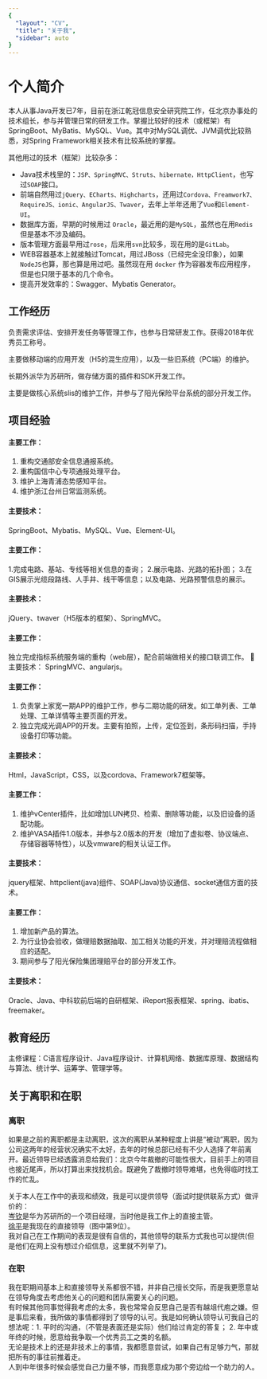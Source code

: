 ```yaml
---
{
  "layout": "CV",
  "title": "关于我",
  "sidebar": auto
}
---
```

<c-v-header/>

# 个人简介

本人从事Java开发已7年，目前在浙江乾冠信息安全研究院工作，任北京办事处的技术组长，参与并管理日常的研发工作。掌握比较好的技术（或框架）有 SpringBoot、MyBatis、MySQL、Vue。其中对MySQL调优、JVM调优比较熟悉，对Spring Framework相关技术有比较系统的掌握。

其他用过的技术（框架）比较杂多：

- Java技术栈里的：`JSP、SpringMVC、Struts、hibernate，HttpClient`，也写过`SOAP`接口。
- 前端自然用过`jQuery、ECharts、Highcharts`，还用过`Cordova、Freamwork7、RequireJS、ionic、AngularJS、Twaver`，去年上半年还用了`Vue`和`Element-UI`。
- 数据库方面，早期的时候用过 `Oracle`，最近用的是`MySQL`，虽然也在用`Redis`但是基本不涉及编码。  
- 版本管理方面最早用过`rose`，后来用`svn`比较多，现在用的是`GitLab`。  
- WEB容器基本上就接触过Tomcat，用过JBoss（已经完全没印象），如果`NodeJS`也算，那也算是用过吧。虽然现在用 `docker` 作为容器发布应用程序，但是也只限于基本的几个命令。
- 提高开发效率的：Swagger、Mybatis Generator。
<!-- <grid title="Languages" items="languages" class="block" /> -->

## 工作经历

<block title="浙江乾冠信息安全研究院" subtitle="Java 技术组长" years="2017/10-现在">

负责需求评估、安排开发任务等管理工作，也参与日常研发工作。获得2018年优秀员工称号。

<skills :list="['SpringBoot', 'MyBatis', 'MySQL', 'Vue', 'Docker']" />

</block>

<block title="浪潮软件集团有限公司" subtitle="Java开发工程师" years="2015/11-2017/8">

主要做移动端的应用开发（H5的混生应用），以及一些旧系统（PC端）的维护。

<skills :list="['Freamwork7', 'Cordova', 'Echart', 'Twaver', 'SpringMVC']" />

</block>

<block title="软通动力信息技术有限公司" subtitle="Java开发工程师" years="2014/7-2015/10">

长期外派华为苏研所，做存储方面的插件和SDK开发工作。

<skills :list="['SpringMVC','HttpClient','Struts', 'jQuery']" />

</block>

<block title="中科软科技股份有限公司" subtitle="Java开发工程师" years="2011/12-2014/02">

主要是做核心系统slis的维护工作，并参与了阳光保险平台系统的部分开发工作。

<skills :list="['JSP', 'Angular 1', 'JavaScript', 'Node.js', 'Bash']" />

</block>

## 项目经验

<block title="组织和参与项目组的日常研发工作" github-url="2017.12~2019.04">

#### 主要工作：

1. 重构交通部安全信息通报系统。
2. 重构国信中心专项通报处理平台。
3. 维护上海青浦态势感知平台。
4. 维护浙江台州日常监测系统。

#### 主要技术：

SpringBoot、Mybatis、MySQL、Vue、Element-UI。

</block>

<block title="业务端到端模块的开发（外线系统）" github-url="2016.12~2017.08">

#### 主要工作：

1.完成电路、基站、专线等相关信息的查询；
2.展示电路、光路的拓扑图；
3.在GIS展示光缆段路线、人手井、线干等信息；以及电路、光路预警信息的展示。

#### 主要技术：

jQuery、twaver（H5版本的框架）、SpringMVC。

</block>

<block title="指标系统的优化" github-url="2016.06~2016.09">

#### 主要工作：

独立完成指标系统服务端的重构（web层），配合前端做相关的接口联调工作。
主要技术：
SpringMVC、angularjs。

</block>

<block title="掌上家宽APP的二期开发" github-url="2015.12~2017.04">

#### 主要工作：

1. 负责掌上家宽一期APP的维护工作，参与二期功能的研发。如工单列表、工单处理、工单详情等主要页面的开发。
2. 独立完成光调APP的开发。主要有拍照，上传，定位签到，条形码扫描，手持设备打印等功能。

#### 主要技术：

Html，JavaScript，CSS，以及cordova、Framework7框架等。

</block>

<block title="存储插件的开发" github-url="2014.07~2015.10">

#### 主要工作：

1. 维护vCenter插件，比如增加LUN拷贝、检索、删除等功能，以及旧设备的适配功能。
2. 维护VASA插件1.0版本，并参与2.0版本的开发（增加了虚拟卷、协议端点、存储容器等特性），以及vmware的相关认证工作。

#### 主要技术：
jquery框架、httpclient(java)组件、SOAP(Java)协议通信、socket通信方面的技术。

</block>

<block title="核心系统slis的维护工作" github-url="2011.12~2014.02"> 

#### 主要工作：

1. 增加新产品的算法。
2. 为行业协会验收，做理赔数据抽取、加工相关功能的开发，并对理赔流程做相应的适配。
3. 期间参与了阳光保险集团理赔平台的部分开发工作。

#### 主要技术：

Oracle、Java、中科软前后端的自研框架、iReport报表框架、spring、ibatis、freemaker。

</block>

## 教育经历

<block title="长春工业大学人文信息学院" subtitle="信息管理与信息系统" years="2007-2011">

<!-- <grid title="Awards" items="awards" width="100" />

<h4 style="margin-bottom: 0px">Final Year Project</h4>

<div style="margin-top: 4px;"></div> -->

主修课程：C语言程序设计、Java程序设计、计算机网络、数据库原理、数据结构与算法、统计学、运筹学、管理学等。

<!-- <div style="margin-bottom: 2em;"></div>
<grid title="Elective Modules" items="modules" width="33" /> -->

</block>

## 关于离职和在职

### 离职

如果是之前的离职都是主动离职，这次的离职从某种程度上讲是“被动”离职，因为公司这两年的经营状况确实不太好，去年的时候总部已经有不少人选择了年前离开。最近领导已经透露消息给我们：北京今年裁撤的可能性很大，目前手上的项目也接近尾声，所以打算出来找找机会。既避免了裁撤时领导难堪，也免得临时找工作的忙乱。  

关于本人在工作中的表现和绩效，我是可以提供领导（面试时提供联系方式）做评价的：  
[岑钦](https://cn.linkedin.com/in/%E9%92%A6-%E5%B2%91-52b01712a?trk=prof-samename-picture)是华为苏研所的一个项目经理，当时他是我工作上的直接主管。  
[徐平](http://www.qgs-china.com/qgs/qgxw_18/2018/10/30/content_5098.htm)是我现在的直接领导（图中第9位）。  
我对自己在工作期间的表现是很有自信的，其他领导的联系方式我也可以提供(但是他们在网上没有想过介绍信息，这里就不列举了)。  

### 在职

我在职期间基本上和直接领导关系都很不错，并非自己擅长交际，而是我更愿意站在领导角度去考虑他关心的问题和团队需要关心的问题。  
有时候其他同事觉得我考虑的太多，我也常常会反思自己是否有越俎代庖之嫌。但是事后来看，我所做的事情都得到了领导的认可。我是如何确认领导认可我自己的想法呢：1. 平时的沟通，（不管是表面还是实际）他们给过肯定的答复； 2. 年中或年终的时候，愿意给我争取一个优秀员工之类的名额。  
无论是技术上的还是非技术上的事情，我都愿意尝试，如果自己有足够力气，那就把所有的事往前推着走。  
人到中年很多时候会感觉自己力量不够，而我愿意成为那个旁边给一个助力的人。  
